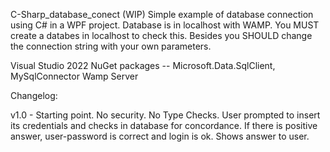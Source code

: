 C-Sharp_database_conect (WIP)
Simple example of database connection using C# in a WPF project. Database is in localhost with WAMP.
You MUST create a databes in localhost to check this.
Besides you SHOULD change the connection string with  your own parameters.

Visual Studio 2022
NuGet packages -- Microsoft.Data.SqlClient, MySqlConnector
Wamp Server


Changelog:

v1.0 - Starting point. No security. No Type Checks. User prompted to insert its credentials and checks in database for concordance. If there is positive answer, user-password is correct and login is ok. Shows answer to user.